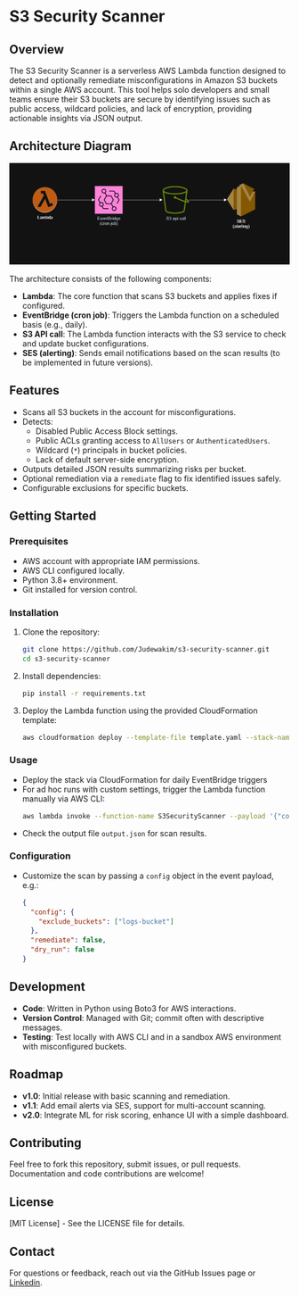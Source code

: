 # S3 Security Scanner

## Overview
The S3 Security Scanner is a serverless AWS Lambda function designed to detect and optionally remediate misconfigurations in Amazon S3 buckets within a single AWS account. This tool helps solo developers and small teams ensure their S3 buckets are secure by identifying issues such as public access, wildcard policies, and lack of encryption, providing actionable insights via JSON output.

## Architecture Diagram
![S3 Security Scanner Architecture](architecture.png)

The architecture consists of the following components:
- **Lambda**: The core function that scans S3 buckets and applies fixes if configured.
- **EventBridge (cron job)**: Triggers the Lambda function on a scheduled basis (e.g., daily).
- **S3 API call**: The Lambda function interacts with the S3 service to check and update bucket configurations.
- **SES (alerting)**: Sends email notifications based on the scan results (to be implemented in future versions).

## Features
- Scans all S3 buckets in the account for misconfigurations.
- Detects:
  - Disabled Public Access Block settings.
  - Public ACLs granting access to `AllUsers` or `AuthenticatedUsers`.
  - Wildcard (`*`) principals in bucket policies.
  - Lack of default server-side encryption.
- Outputs detailed JSON results summarizing risks per bucket.
- Optional remediation via a `remediate` flag to fix identified issues safely.
- Configurable exclusions for specific buckets.

## Getting Started
### Prerequisites
- AWS account with appropriate IAM permissions.
- AWS CLI configured locally.
- Python 3.8+ environment.
- Git installed for version control.

### Installation
1. Clone the repository:
   ```bash
   git clone https://github.com/Judewakim/s3-security-scanner.git
   cd s3-security-scanner
   ```
2. Install dependencies:
   ```bash
   pip install -r requirements.txt
   ```
3. Deploy the Lambda function using the provided CloudFormation template:
   ```bash
   aws cloudformation deploy --template-file template.yaml --stack-name s3-security-scanner --capabilities CAPABILITY_NAMED_IAM
   ```

### Usage
- Deploy the stack via CloudFormation for daily EventBridge triggers
- For ad hoc runs with custom settings, trigger the Lambda function manually via AWS CLI:
  ```bash
  aws lambda invoke --function-name S3SecurityScanner --payload '{"config": {"exclude_buckets": ["excluded-bucket"]}, "remediate": true, "dry_run": false}' output.json
  ```
- Check the output file `output.json` for scan results.

### Configuration
- Customize the scan by passing a `config` object in the event payload, e.g.:
  ```json
  {
    "config": {
      "exclude_buckets": ["logs-bucket"]
    },
    "remediate": false,
    "dry_run": false
  }
  ```

## Development
- **Code**: Written in Python using Boto3 for AWS interactions.
- **Version Control**: Managed with Git; commit often with descriptive messages.
- **Testing**: Test locally with AWS CLI and in a sandbox AWS environment with misconfigured buckets.

## Roadmap
- **v1.0**: Initial release with basic scanning and remediation.
- **v1.1**: Add email alerts via SES, support for multi-account scanning.
- **v2.0**: Integrate ML for risk scoring, enhance UI with a simple dashboard.

## Contributing
Feel free to fork this repository, submit issues, or pull requests. Documentation and code contributions are welcome!

## License
[MIT License] - See the LICENSE file for details.

## Contact
For questions or feedback, reach out via the GitHub Issues page or [Linkedin](https://www.linkedin.com/in/jude-wakim).
